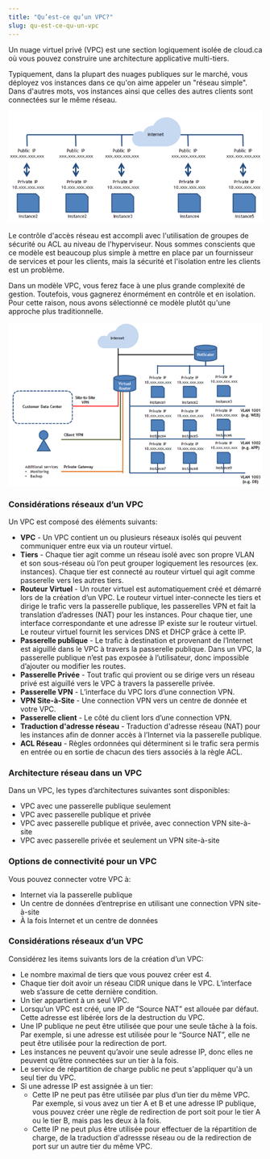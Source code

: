 ```yaml
---
title: "Qu’est-ce qu’un VPC?"
slug: qu-est-ce-qu-un-vpc
---
```


Un nuage virtuel privé (VPC) est une section logiquement isolée de cloud.ca où vous pouvez construire une architecture applicative multi-tiers.

Typiquement, dans la plupart des nuages publiques sur le marché, vous déployez vos instances dans ce qu'on aime appeler un "réseau simple". Dans d'autres mots, vos instances ainsi que celles des autres clients sont connectées sur le même réseau.

![Réseau simple](/assets/what-is-a-vpc-1.png)

Le contrôle d'accès réseau est accompli avec l'utilisation de groupes de sécurité ou ACL au niveau de l'hyperviseur. Nous sommes conscients que ce modèle est beaucoup plus simple à mettre en place par un fournisseur de services et pour les clients, mais la sécurité et l'isolation entre les clients est un problème.

Dans un modèle VPC, vous ferez face à une plus grande complexité de gestion. Toutefois, vous gagnerez énormément en contrôle et en isolation. Pour cette raison, nous avons sélectionné ce modèle plutôt qu'une approche plus traditionnelle.

![Réseau modèle VPC](/assets/what-is-a-vpc-2.png)

### Considérations réseaux d’un VPC
Un VPC est composé des éléments suivants:

- **VPC** - Un VPC contient un ou plusieurs réseaux isolés qui peuvent communiquer entre eux via un routeur virtuel.
- **Tiers** - Chaque tier agit comme un réseau isolé avec son propre VLAN et son sous-réseau où l’on peut grouper logiquement les resources (ex. instances). Chaque tier est connecté au routeur virtuel qui agit comme passerelle vers les autres tiers.
- **Routeur Virtuel** - Un router virtuel est automatiquement créé et démarré lors de la création d’un VPC. Le routeur virtuel inter-connecte les tiers et dirige le trafic vers la passerelle publique, les passerelles VPN et fait la translation d’adresses (NAT) pour les instances. Pour chaque tier, une interface correspondante et une adresse IP existe sur le routeur virtuel. Le routeur virtuel fournit les services DNS et DHCP grâce à cette IP.
- **Passerelle publique** - Le trafic à destination et provenant de l’Internet est aiguillé dans le VPC à travers la passerelle publique. Dans un VPC, la passerelle publique n’est pas exposée à l’utilisateur, donc impossible d’ajouter ou modifier les routes.
- **Passerelle Privée** - Tout trafic qui provient ou se dirige vers un réseau privé est aiguillé vers le VPC à travers la passerelle privée.
- **Passerelle VPN** - L’interface du VPC lors d’une connection VPN.
- **VPN Site-à-Site** - Une connection VPN vers un centre de donnée et votre VPC.
- **Passerelle client** - Le côté du client lors d’une connection VPN.
- **Traduction d'adresse réseau**  - Traduction d'adresse réseau (NAT) pour les instances afin de donner accès à l’Internet via la passerelle publique.
- **ACL Réseau** - Règles ordonnées qui déterminent si le trafic sera permis en entrée ou en sortie de chacun des tiers associés à la règle ACL.

### Architecture réseau dans un VPC
Dans un VPC, les types d’architectures suivantes sont disponibles:

- VPC avec une passerelle publique seulement
- VPC avec passerelle publique et privée
- VPC avec passerelle publique et privée, avec connection VPN site-à-site
- VPC avec passerelle privée et seulement un VPN site-à-site

### Options de connectivité pour un VPC
Vous pouvez connecter votre VPC à:

- Internet via la passerelle publique
- Un centre de données d’entreprise en utilisant une connection VPN site-à-site
- À la fois Internet et un centre de données

### Considérations réseaux d’un VPC
Considérez les items suivants lors de la création d’un VPC:

- Le nombre maximal de tiers que vous pouvez créer est 4.
- Chaque tier doit avoir un réseau CIDR unique dans le VPC. L’interface web s’assure de cette dernière condition.
- Un tier appartient à un seul VPC.
- Lorsqu’un VPC est créé, une IP de “Source NAT” est allouée par défaut. Cette adresse est libérée lors de la destruction du VPC.
- Une IP publique ne peut être utilisée que pour une seule tâche à la fois. Par exemple, si une adresse est utilisée pour le “Source NAT”, elle ne peut être utilisée pour la redirection de port.
- Les instances ne peuvent qu’avoir une seule adresse IP, donc elles ne peuvent qu’être connectées sur un tier à la fois.
- Le service de répartition de charge public ne peut s'appliquer qu'à un seul tier du VPC.
- Si une adresse IP est assignée à un tier:
   - Cette IP ne peut pas être utilisée par plus d’un tier du même VPC. Par exemple, si vous avez un tier A et B et une adresse IP publique, vous pouvez créer une règle de redirection de port soit pour le tier A ou le tier B, mais pas les deux à la fois.
   - Cette IP ne peut plus être utilisée pour effectuer de la répartition de charge, de la traduction d'adressse réseau ou de la redirection de port sur un autre tier du même VPC.

